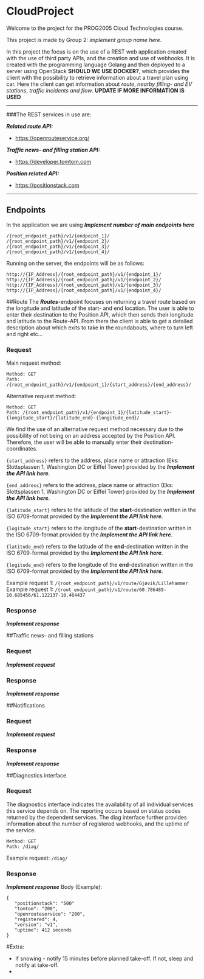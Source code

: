# CloudProject

Welcome to the project for the PROG2005 Cloud Technologies course. 

This project is made by Group 2: *implement group name here*.

In this project the focus is on the use of a REST web application created with the use of third party APIs, and the
creation and use of webhooks. It is created with the programming language Golang and then deployed to a server using
OpenStack **SHOULD WE USE DOCKER?**, which provides the client with the possibility to retrieve information about a 
travel plan using car. Here the client can get information about *route*, *nearby filling- and EV stations*, *traffic 
incidents and flow*. **UPDATE IF MORE INFORMATION IS USED**
___
###The REST services in use are:

***Related route API:***
- https://openrouteservice.org/

***Traffic news- and filling station API:***
- https://developer.tomtom.com

***Position related API:***
- https://positionstack.com
___

## Endpoints
In the application we are using ***Implement number of main endpoints here***

```
/{root_endpoint_path}/v1/{endpoint_1}/
/{root_endpoint_path}/v1/{endpoint_2}/
/{root_endpoint_path}/v1/{endpoint_3}/
/{root_endpoint_path}/v1/{endpoint_4}/
```

Running on the server, the endpoints will be as follows:
```
http://{IP_Address}/{root_endpoint_path}/v1/{endpoint_1}/
http://{IP_Address}/{root_endpoint_path}/v1/{endpoint_2}/
http://{IP_Address}/{root_endpoint_path}/v1/{endpoint_3}/
http://{IP_Address}/{root_endpoint_path}/v1/{endpoint_4}/
```

##Route
The ***Routes***-endpoint focuses on returning a travel route based on the longitude and latitude of the start- and end 
location. The user is able to enter their destination to the Position API, which then sends their longitude and latitude 
to the Route-API. From there the client is able to get a detailed description about which exits to take in the roundabouts,
where to turn left and right etc...

### Request
Main request method:
```
Method: GET
Path: /{root_endpoint_path}/v1/{endpoint_1}/{start_address}/{end_address}/
```

Alternative request method:
```
Method: GET
Path: /{root_endpoint_path}/v1/{endpoint_1}/{latitude_start}-{longitude_start}/{latitude_end}-{longitude_end}/
```
We find the use of an alternative request method necessary due to the possibility of not being on an address accepted by
the Position API. Therefore, the user will be able to manually enter their destination-coordinates. 

`{start_address}` refers to the address, place name or attraction (Eks: Slottsplassen 1, Washington DC or Eiffel Tower)
provided by the ***Implement the API link here***.

`{end_address}` refers to the address, place name or attraction (Eks: Slottsplassen 1, Washington DC or Eiffel Tower)
provided by the ***Implement the API link here***.

`{latitude_start}` refers to the latitude of the **start**-destination written in the ISO 6709-format provided by the ***Implement the API link here***.

`{logitude_start}` refers to the longitude of the **start**-destination written in the ISO 6709-format provided by the ***Implement the API link here***.

`{latitude_end}` refers to the latitude of the **end**-destination written in the ISO 6709-format provided by the ***Implement the API link here***.

`{logitude_end}` refers to the longitude of the **end**-destination written in the ISO 6709-format provided by the ***Implement the API link here***.

Example request 1: `/{root_endpoint_path}/v1/route/Gjøvik/Lillehammer` \
Example request 1: `/{root_endpoint_path}/v1/route/60.786489-10.685456/61.122137-10.464437` 

### Response
***Implement response***

##Traffic news- and filling stations
### Request
***Implement request***

### Response
***Implement response***

##Notifications
### Request
***Implement request***

### Response
***Implement response***

##Diagnostics interface
### Request
The diagnostics interface indicates the availability of all individual services this service depends on.
The reporting occurs based on status codes returned by the dependent services. The diag interface further provides
information about the number of registered webhooks, and the uptime of the service.

```
Method: GET
Path: /diag/
```

Example request: `/diag/`

### Response
***Implement response***
Body (Example):

```
{
   "positionstack": "500"
   "tomtom": "200",
   "openrouteservice": "200",
   "registered": 4,
   "version": "v1",
   "uptime": 412 seconds
}
```

#Extra:
- If snowing - notify 15 minutes before planned take-off. If not, sleep and notify at take-off.
- 